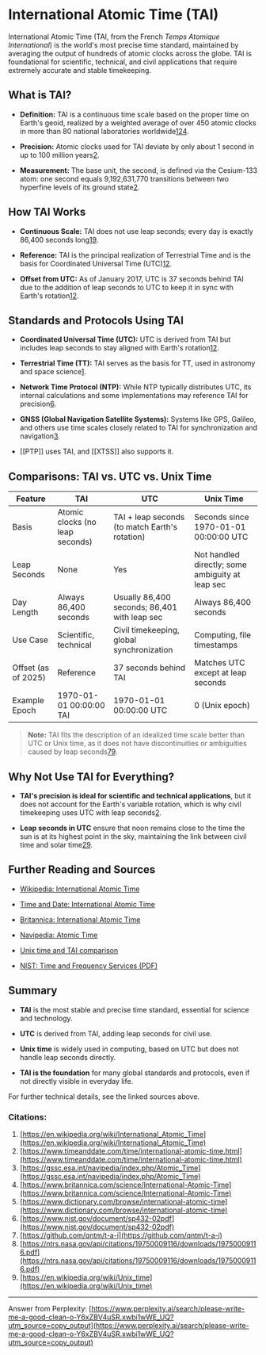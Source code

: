 # International Atomic Time (TAI)

International Atomic Time (TAI, from the French _Temps Atomique International_) is the world's most precise time standard, maintained by averaging the output of hundreds of atomic clocks across the globe. TAI is foundational for scientific, technical, and civil applications that require extremely accurate and stable timekeeping.

## **What is TAI?**

- **Definition:** TAI is a continuous time scale based on the proper time on Earth's geoid, realized by a weighted average of over 450 atomic clocks in more than 80 national laboratories worldwide[1](https://en.wikipedia.org/wiki/International_Atomic_Time)[2](https://www.timeanddate.com/time/international-atomic-time.html)[4](https://www.britannica.com/science/International-Atomic-Time).
    
- **Precision:** Atomic clocks used for TAI deviate by only about 1 second in up to 100 million years[2](https://www.timeanddate.com/time/international-atomic-time.html).
    
- **Measurement:** The base unit, the second, is defined via the Cesium-133 atom: one second equals 9,192,631,770 transitions between two hyperfine levels of its ground state[2](https://www.timeanddate.com/time/international-atomic-time.html).
    

## **How TAI Works**

- **Continuous Scale:** TAI does not use leap seconds; every day is exactly 86,400 seconds long[1](https://en.wikipedia.org/wiki/International_Atomic_Time)[9](https://en.wikipedia.org/wiki/Unix_time).
    
- **Reference:** TAI is the principal realization of Terrestrial Time and is the basis for Coordinated Universal Time (UTC)[1](https://en.wikipedia.org/wiki/International_Atomic_Time)[2](https://www.timeanddate.com/time/international-atomic-time.html).
    
- **Offset from UTC:** As of January 2017, UTC is 37 seconds behind TAI due to the addition of leap seconds to UTC to keep it in sync with Earth's rotation[1](https://en.wikipedia.org/wiki/International_Atomic_Time)[2](https://www.timeanddate.com/time/international-atomic-time.html).
    

## **Standards and Protocols Using TAI**

- **Coordinated Universal Time (UTC):** UTC is derived from TAI but includes leap seconds to stay aligned with Earth's rotation[1](https://en.wikipedia.org/wiki/International_Atomic_Time)[2](https://www.timeanddate.com/time/international-atomic-time.html).
    
- **Terrestrial Time (TT):** TAI serves as the basis for TT, used in astronomy and space science[1](https://en.wikipedia.org/wiki/International_Atomic_Time).
    
- **Network Time Protocol (NTP):** While NTP typically distributes UTC, its internal calculations and some implementations may reference TAI for precision[6](https://www.nist.gov/document/sp432-02pdf).
    
- **GNSS (Global Navigation Satellite Systems):** Systems like GPS, Galileo, and others use time scales closely related to TAI for synchronization and navigation[3](https://gssc.esa.int/navipedia/index.php/Atomic_Time).
    
- [[PTP]] uses TAI, and [[XTSS]] also supports it.
## **Comparisons: TAI vs. UTC vs. Unix Time**

|Feature|TAI|UTC|Unix Time|
|---|---|---|---|
|Basis|Atomic clocks (no leap seconds)|TAI + leap seconds (to match Earth's rotation)|Seconds since 1970-01-01 00:00:00 UTC|
|Leap Seconds|None|Yes|Not handled directly; some ambiguity at leap sec|
|Day Length|Always 86,400 seconds|Usually 86,400 seconds; 86,401 with leap sec|Always 86,400 seconds|
|Use Case|Scientific, technical|Civil timekeeping, global synchronization|Computing, file timestamps|
|Offset (as of 2025)|Reference|37 seconds behind TAI|Matches UTC except at leap seconds|
|Example Epoch|1970-01-01 00:00:00 TAI|1970-01-01 00:00:00 UTC|0 (Unix epoch)|

> **Note:** TAI fits the description of an idealized time scale better than UTC or Unix time, as it does not have discontinuities or ambiguities caused by leap seconds[7](https://github.com/qntm/t-a-i)[9](https://en.wikipedia.org/wiki/Unix_time).

## **Why Not Use TAI for Everything?**

- **TAI's precision is ideal for scientific and technical applications**, but it does not account for the Earth's variable rotation, which is why civil timekeeping uses UTC with leap seconds[2](https://www.timeanddate.com/time/international-atomic-time.html).
    
- **Leap seconds in UTC** ensure that noon remains close to the time the sun is at its highest point in the sky, maintaining the link between civil time and solar time[2](https://www.timeanddate.com/time/international-atomic-time.html)[9](https://en.wikipedia.org/wiki/Unix_time).
    

## **Further Reading and Sources**

- [Wikipedia: International Atomic Time](https://en.wikipedia.org/wiki/International_Automatic_Time)
    
- [Time and Date: International Atomic Time](https://www.timeanddate.com/time/international-atomic-time.html)
    
- [Britannica: International Atomic Time](https://www.britannica.com/science/International-Atomic-Time)
    
- [Navipedia: Atomic Time](https://gssc.esa.int/navipedia/index.php/Atomic_Time)
    
- [Unix time and TAI comparison](https://en.wikipedia.org/wiki/Unix_time)
    
- [NIST: Time and Frequency Services (PDF)](https://www.nist.gov/document/sp432-02pdf)
    

## **Summary**

- **TAI** is the most stable and precise time standard, essential for science and technology.
    
- **UTC** is derived from TAI, adding leap seconds for civil use.
    
- **Unix time** is widely used in computing, based on UTC but does not handle leap seconds directly.
    
- **TAI is the foundation** for many global standards and protocols, even if not directly visible in everyday life.
    

For further technical details, see the linked sources above.

### Citations:

1. [https://en.wikipedia.org/wiki/International_Atomic_Time](https://en.wikipedia.org/wiki/International_Atomic_Time)
2. [https://www.timeanddate.com/time/international-atomic-time.html](https://www.timeanddate.com/time/international-atomic-time.html)
3. [https://gssc.esa.int/navipedia/index.php/Atomic_Time](https://gssc.esa.int/navipedia/index.php/Atomic_Time)
4. [https://www.britannica.com/science/International-Atomic-Time](https://www.britannica.com/science/International-Atomic-Time)
5. [https://www.dictionary.com/browse/international-atomic-time](https://www.dictionary.com/browse/international-atomic-time)
6. [https://www.nist.gov/document/sp432-02pdf](https://www.nist.gov/document/sp432-02pdf)
7. [https://github.com/qntm/t-a-i](https://github.com/qntm/t-a-i)
8. [https://ntrs.nasa.gov/api/citations/19750009116/downloads/19750009116.pdf](https://ntrs.nasa.gov/api/citations/19750009116/downloads/19750009116.pdf)
9. [https://en.wikipedia.org/wiki/Unix_time](https://en.wikipedia.org/wiki/Unix_time)

---

Answer from Perplexity: [https://www.perplexity.ai/search/please-write-me-a-good-clean-o-Y6xZBV4uSR.xwbi1wWE_UQ?utm_source=copy_output](https://www.perplexity.ai/search/please-write-me-a-good-clean-o-Y6xZBV4uSR.xwbi1wWE_UQ?utm_source=copy_output)